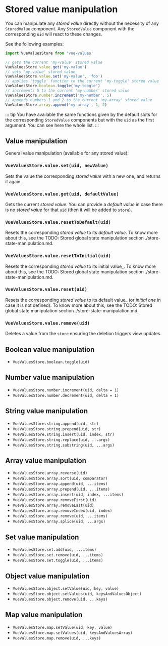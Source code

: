 # Stored value manipulation

You can manipulate any _stored value_ directly without the necessity of any `StoredValue` component.
Any `StoredValue` component with the corresponding `uid` will react to these changes.

See the following examples:

```js
import VueValuesStore from 'vue-values'

// gets the current 'my-value' stored value
VueValuesStore.value.get('my-value')
// sets 'my-value' stored value
VueValuesStore.value.set('my-value', 'foo')
// applies 'toggle' function to the current 'my-toggle' stored value
VueValuesStore.boolean.toggle('my-toogle')
// increments 5 to the current 'my-number' stored value
VueValuesStore.number.increment('my-number', 5)
// appends numbers 1 and 2 to the current 'my-array' stored value
VueValuesStore.array.append('my-array', 1, 2)
```

::: tip
You have available the same functions given by the default slots for the corresponding `StoredValue` components but with the `uid` as the first argument.
You can see here the whole list.
:::

## Value manipulation
General value manipulation (available for any stored value):

### `VueValuesStore.value.set(uid, newValue)`
Sets the value the corresponding _stored value_ with a new one, and returns it again.

### `VueValuesStore.value.get(uid, defaultValue)`
Gets the current _stored value_. You can provide a _default value_ in case there is no _stored value_ for that `uid` (then it will be added to `store`).

### `VueValuesStore.value.resetToDefault(uid)`
Resets the corresponding _stored value_ to its _default value_.
To know more about this, see the TODO: Stored global state manipulation section  ./store-state-manipulation.md.

### `VueValuesStore.value.resetToInitial(uid)`
Resets the corresponding _stored value_ to its initial value_.
To know more about this, see the TODO: Stored global state manipulation section ./store-state-manipulation.md.

### `VueValuesStore.value.reset(uid)`
Resets the corresponding _stored value_ to its default value_ (or _initial one_ in case it is not defined).
To know more about this, see the TODO: Stored global state manipulation section ./store-state-manipulation.md.

### `VueValuesStore.value.remove(uid)`
Deletes a value from the `store` ensuring the deletion triggers view updates.


## Boolean value manipulation
* `VueValuesStore.boolean.toggle(uid)`

## Number value manipulation
* `VueValuesStore.number.increment(uid, delta = 1)`
* `VueValuesStore.number.decrement(uid, delta = 1)`

## String value manipulation
* `VueValuesStore.string.append(uid, str)`
* `VueValuesStore.string.prepend(uid, str)`
* `VueValuesStore.string.insert(uid, index, str)`
* `VueValuesStore.string.replace(uid, ...args)`
* `VueValuesStore.string.substring(uid, ...args)`

## Array value manipulation
* `VueValuesStore.array.reverse(uid)`
* `VueValuesStore.array.sort(uid, comparator)`
* `VueValuesStore.array.append(uid, ...items)`
* `VueValuesStore.array.prepend(uid, ...items)`
* `VueValuesStore.array.insert(uid, index, ...items)`
* `VueValuesStore.array.removeFirst(uid)`
* `VueValuesStore.array.removeLast(uid)`
* `VueValuesStore.array.removeIndex(uid, index)`
* `VueValuesStore.array.remove(uid, ...items)`
* `VueValuesStore.array.splice(uid, ...args)`

## Set value manipulation
* `VueValuesStore.set.add(uid, ...items)`
* `VueValuesStore.set.remove(uid, ...items)`
* `VueValuesStore.set.toggle(uid, ...items)`

## Object value manipulation
* `VueValuesStore.object.setValue(uid, key, value)`
* `VueValuesStore.object.setValues(uid, keysAndValuesObject)`
* `VueValuesStore.object.remove(uid, ...keys)`

## Map value manipulation
* `VueValuesStore.map.setValue(uid, key, value)`
* `VueValuesStore.map.setValues(uid, keysAndValuesArray)`
* `VueValuesStore.map.remove(uid, ...keys)`
